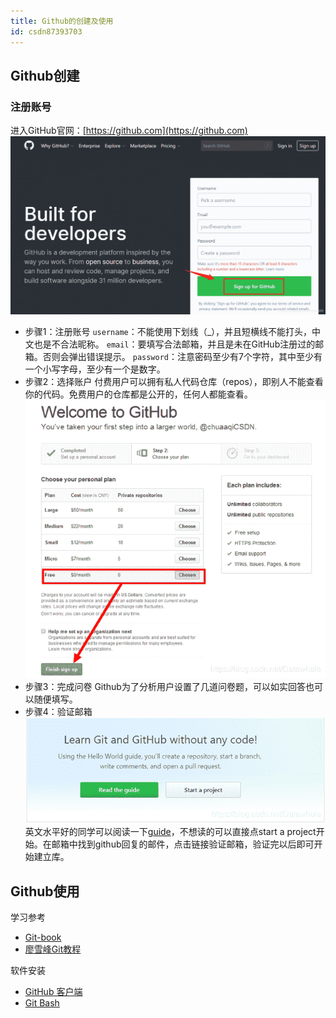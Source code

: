 ```yaml
---
title: Github的创建及使用
id: csdn87393703
---
```


## Github创建

### 注册账号

进入GitHub官网：[https://github.com](https://github.com)
![在这里插入图片描述](../img/9cfc4ff636640e022e1ae558bb9c5d6d.png)

*   步骤1：注册账号
    `username`：不能使用下划线（_），并且短横线不能打头，中文也是不合法昵称。
    `email`：要填写合法邮箱，并且是未在GitHub注册过的邮箱。否则会弹出错误提示。
    `password`：注意密码至少有7个字符，其中至少有一个小写字母，至少有一个是数字。
*   步骤2：选择账户
    付费用户可以拥有私人代码仓库（repos），即别人不能查看你的代码。免费用户的仓库都是公开的，任何人都能查看。
    ![在这里插入图片描述](../img/f1855e1f9bb67020178b59082cfa6041.png)
*   步骤3：完成问卷
    Github为了分析用户设置了几道问卷题，可以如实回答也可以随便填写。
*   步骤4：验证邮箱
    ![在这里插入图片描述](../img/1bb06dba0d5c9173c3e6bfb2b7911802.png)
    英文水平好的同学可以阅读一下[guide](https://guides.github.com/activities/hello-world/)，不想读的可以直接点start a project开始。在邮箱中找到github回复的邮件，点击链接验证邮箱，验证完以后即可开始建立库。

## Github使用

学习参考

*   [Git-book](https://git-scm.com/book/zh/v2)
*   [廖雪峰Git教程](https://www.liaoxuefeng.com/wiki/0013739516305929606dd18361248578c67b8067c8c017b000)

软件安装

*   [GitHub 客户端](https://desktop.github.com)
*   [Git Bash](https://git-scm.com/)